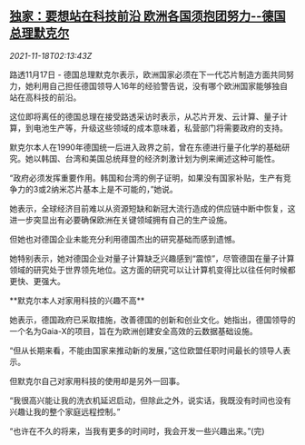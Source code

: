 <!--1637202662000-->
[独家：要想站在科技前沿 欧洲各国须抱团努力--德国总理默克尔](https://cn.reuters.com/article/germany-merkel-tech-united-eu-1118-idCNKBS2I305G)
------

<div><i>2021-11-18T02:13:43Z</i></div><p>路透11月17日 - 德国总理默克尔表示，欧洲国家必须在下一代芯片制造方面共同努力，她利用自己担任德国领导人16年的经验警告说，没有哪个欧洲国家能够独自站在高科技的前沿。</p><p>这位即将离任的德国总理在接受路透采访时表示，从芯片开发、云计算、量子计算，到电池生产等，升级这些领域的成本意味着，私营部门将需要政府的支持。</p><p>默克尔本人在1990年德国统一后进入政界之前，曾在东德进行量子化学的基础研究。她以韩国、台湾和美国总统拜登的经济刺激计划为例来阐述这种可能性。</p><p>“政府必须发挥重要作用。韩国和台湾的例子证明，如果没有国家补贴，生产有竞争力的3或2纳米芯片基本上是不可能的，”她说。</p><p>她表示，全球经济目前难以从资源短缺和新冠大流行造成的供应链中断中恢复，这进一步突显出有必要确保欧洲在关键领域拥有自己的生产设施。</p><p>但她也对德国企业未能充分利用德国杰出的研究基础而感到遗憾。</p><p>她特别表示，她对德国企业对量子计算缺乏兴趣感到“震惊”，尽管德国在量子计算领域的研究处于世界领先地位。这方面的研究可以让计算机变得比以往任何时候都更快、更强大。</p><p>**默克尔本人对家用科技的兴趣不高**</p><p>她表示，德国政府已采取措施，改善德国的创新和创业文化。她指出，德国领导的一个名为Gaia-X的项目，旨在为欧洲创建安全高效的云数据基础设施。</p><p>“但从长期来看，不能由国家来推动新的发展，”这位欧盟任职时间最长的领导人表示。</p><p>但默克尔自己对家用科技的使用却是另外一回事。</p><p>“我很高兴能让我的洗衣机延迟启动，但除此之外，说实话，我既没有时间也没有兴趣让我的整个家庭远程控制。”</p><p>“也许在不久的将来，当我有更多的时间时，我会开发一些兴趣出来。”(完)</p>
